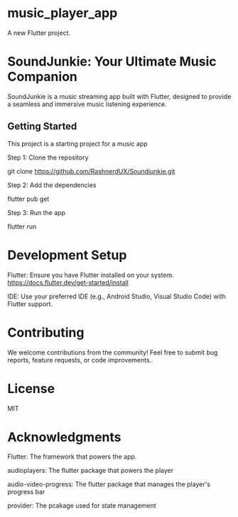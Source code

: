 # music_player_app

A new Flutter project.

# SoundJunkie: Your Ultimate Music Companion
SoundJunkie is a music streaming app built with Flutter, designed to provide a seamless and immersive music listening experience.

## Getting Started

This project is a starting project for a music app

Step 1: Clone the repository

git clone https://github.com/RashnerdUX/Soundjunkie.git

Step 2: Add the dependencies

flutter pub get

Step 3: Run the app

flutter run

# Development Setup
Flutter: Ensure you have Flutter installed on your system. https://docs.flutter.dev/get-started/install

IDE: Use your preferred IDE (e.g., Android Studio, Visual Studio Code) with Flutter support.

# Contributing
We welcome contributions from the community! Feel free to submit bug reports, feature requests, or code improvements.

# License
MIT

# Acknowledgments
Flutter: The framework that powers the app.

audioplayers: The flutter package that powers the player

audio-video-progress: The flutter package that manages the player's progress bar

provider: The pcakage used for state management
